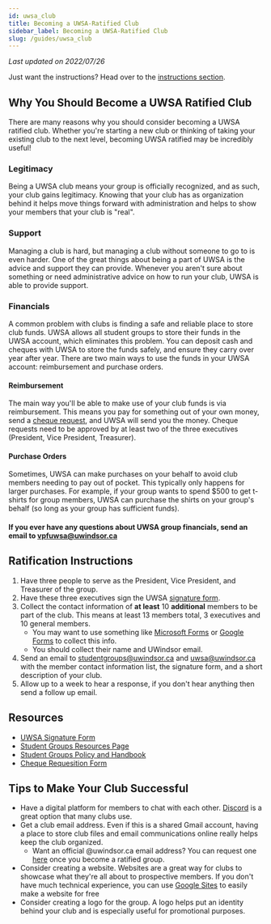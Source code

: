 ```yaml
---
id: uwsa_club
title: Becoming a UWSA-Ratified Club
sidebar_label: Becoming a UWSA-Ratified Club
slug: /guides/uwsa_club
---
```


_Last updated on 2022/07/26_

Just want the instructions? Head over to the [instructions section](#ratification-instructions).

## Why You Should Become a UWSA Ratified Club

There are many reasons why you should consider becoming a UWSA ratified club. Whether you're starting a new club or thinking of taking your existing club to the next level, becoming UWSA ratified may be incredibly useful!

### Legitimacy

Being a UWSA club means your group is officially recognized, and as such, your club gains legitimacy. Knowing that your club has as organization behind it helps move things forward with administration and helps to show your members that your club is "real".

### Support

Managing a club is hard, but managing a club without someone to go to is even harder. One of the great things about being a part of UWSA is the advice and support they can provide. Whenever you aren't sure about something or need administrative advice on how to run your club, UWSA is able to provide support.

### Financials

A common problem with clubs is finding a safe and reliable place to store club funds. UWSA allows all student groups to store their funds in the UWSA account, which eliminates this problem. You can deposit cash and cheques with UWSA to store the funds safely, and ensure they carry over year after year. There are two main ways to use the funds in your UWSA account: reimbursement and purchase orders.

#### Reimbursement

The main way you'll be able to make use of your club funds is via reimbursement. This means you pay for something out of your own money, send a [cheque request](https://uwsa.ca/wp-content/uploads/2020/01/UWSA-Student-Group-Handbook-Check-Requisition.pdf), and UWSA will send you the money. Cheque requests need to be approved by at least two of the three executives (President, Vice President, Treasurer).

#### Purchase Orders

Sometimes, UWSA can make purchases on your behalf to avoid club members needing to pay out of pocket. This typically only happens for larger purchases. For example, if your group wants to spend $500 to get t-shirts for group members, UWSA can purchase the shirts on your group's behalf (so long as your group has sufficient funds).

#### If you ever have any questions about UWSA group financials, send an email to vpfuwsa@uwindsor.ca

## Ratification Instructions

1. Have three people to serve as the President, Vice President, and Treasurer of the group.
2. Have these three executives sign the UWSA [signature form](https://uwsa.ca/wp-content/uploads/2020/01/UWSA-Student-Group-Handbook-Signature-Page.pdf).
3. Collect the contact information of **at least** 10 **additional** members to be part of the club. This means at least 13 members total, 3 executives and 10 general members.
    - You may want to use something like [Microsoft Forms](http://forms.office.com) or [Google Forms](http://forms.google.com) to collect this info.
    - You should collect their name and UWindsor email.
4. Send an email to studentgroups@uwindsor.ca and uwsa@uwindsor.ca with the member contact information list, the signature form, and a short description of your club.
5. Allow up to a week to hear a response, if you don't hear anything then send a follow up email.

## Resources

- [UWSA Signature Form](https://uwsa.ca/wp-content/uploads/2020/01/UWSA-Student-Group-Handbook-Signature-Page.pdf)
- [Student Groups Resources Page](https://uwsa.ca/student-groups/student-group-resource-forms/)
- [Student Groups Policy and Handbook](https://uwsa.ca/wp-content/uploads/2018/09/UWSA-Student-Group-Handbook-New.pdf)
- [Cheque Requesition Form](https://uwsa.ca/wp-content/uploads/2020/01/UWSA-Student-Group-Handbook-Check-Requisition.pdf)

## Tips to Make Your Club Successful

- Have a digital platform for members to chat with each other. [Discord](https://discord.com/) is a great option that many clubs use.
- Get a club email address. Even if this is a shared Gmail account, having a place to store club files and email communications online really helps keep the club organized.
  - Want an official @uwindsor.ca email address? You can request one [here](https://uwindsor.teamdynamix.com/TDClient/1975/Portal/KB/ArticleDet?ID=137926#:~:text=Officially%20sanctioned%20clubs%20can%20apply,.ca%20e-mail%20address) once you become a ratified group.
- Consider creating a website. Websites are a great way for clubs to showcase what they're all about to prospective members. If you don't have much technical experience, you can use [Google Sites](http://sites.google.com) to easily make a website for free
- Consider creating a logo for the group. A logo helps put an identity behind your club and is especially useful for promotional purposes.

